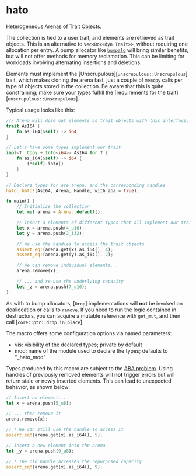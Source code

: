 hato
====

Heterogeneous Arenas of Trait Objects.

The collection is tied to a user trait, and elements are retrieved as trait objects.
This is an alternative to `Vec<Box<dyn Trait>>`, without requiring one allocation per entry.
A bump allocator like [`bumpalo`](https://docs.rs/bumpalo/latest/bumpalo) will bring
similar benefits, but will not offer methods for memory reclamation.
This can be limiting for workloads involving alternating insertions and deletions.

Elements must implement the [Unscrupulous][`unscrupulous::Unscrupulous`] trait,
which makes cloning the arena fast, just a couple of `memcpy` calls per type of objects
stored in the collection. Be aware that this is quite constraining; make sure your types
fulfill the [requirements for the trait][`unscrupulous::Unscrupulous`].

Typical usage looks like this:

```rust
/// Arena will dole out elements as trait objects with this interface.
trait AsI64 {
    fn as_i64(&self) -> i64;
}

// Let's have some types implement our trait
impl<T: Copy + Into<i64>> AsI64 for T {
    fn as_i64(&self) -> i64 {
        (*self).into()
    }
}

// Declare types for are arena, and the corresponding handles
hato::hato!(AsI64, Arena, Handle, with_aba = true);

fn main() {
    // Initialize the collection
    let mut arena = Arena::default();

    // Insert a elements of different types that all implement our trait
    let x = arena.push(4_u16);
    let y = arena.push(2_i32);

    // We use the handles to access the trait objects
    assert_eq!(arena.get(x).as_i64(), 4);
    assert_eq!(arena.get(y).as_i64(), 2);

    // We can remove individual elements...
    arena.remove(x);

    // ... and re-use the underlying capacity
    let _z = arena.push(7_u16);
}
```

As with to bump allocators, [`Drop`] implementations will **not** be invoked on deallocation
or calls to `remove`. If you need to run the logic contained in destructors,
you can acquire a mutable reference with `get_mut`, and then call [`core::ptr::drop_in_place`].

The macro offers some configuration options via named parameters:
- vis: visibility of the declared types; private by default
- mod: name of the module used to declare the types; defaults to "_hato_mod"

Types produced by this macro are subject
to the [ABA problem](https://en.wikipedia.org/wiki/ABA_problem).
Using handles of previously removed elements will **not** trigger errors but will return
stale or newly inserted elements. This can lead to unexpected behavior, as shown below:

```rust ignore
// Insert an element...
let x = arena.push(5_u8);

// ... then remove it
arena.remove(x);

// ! We can still use the handle to access it
assert_eq!(arena.get(x).as_i64(), 5);

// Insert a new element into the arena
let _y = arena.push(9_u8);

// ! The old handle accesses the repurposed capacity
assert_eq!(arena.get(x).as_i64(), 9);
```
